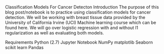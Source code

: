 Classification Models For Cancer Detecton
Introduction
The purpose of this blog post/notebook is to practice using classification models for cancer detection. We will be working with breast tissue data provided by the University of California Irvine (UCI) Machine learning course which can be found here. We will go over logistic regression with and without l1 regularization as well as evaluating both models.

Requirements
Python (2.7)
Jupyter Notebook
NumPy
matplotlib
Seaborn
scikit learn
Pandas
